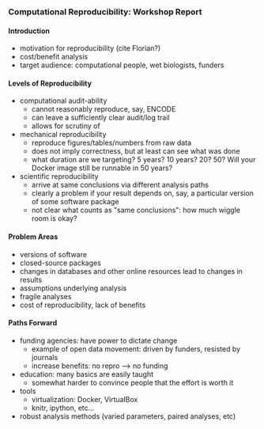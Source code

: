 ### Computational Reproducibility: Workshop Report ###

#### Introduction ####

  - motivation for reproducibility (cite Florian?)
  - cost/benefit analysis
  - target audience: computational people, wet biologists, funders

#### Levels of Reproducibility ####

  - computational audit-ability
    - cannot reasonably reproduce, say, ENCODE
    - can leave a sufficiently clear audit/log trail
    - allows for scrutiny of 
  - mechanical reproducibility
    - reproduce figures/tables/numbers from raw data
    - does not imply correctness, but at least can see what was done
    - what duration are we targeting? 5 years? 10 years? 20? 50?  Will your Docker image still be runnable in 50 years?
  - scientific reproducibility
    - arrive at same conclusions via different analysis paths
    - clearly a problem if your result depends on, say, a particular version of some software package
    - not clear what counts as "same conclusions": how much wiggle room is okay?

#### Problem Areas ####

  - versions of software
  - closed-source packages
  - changes in databases and other online resources lead to changes in results
  - assumptions underlying analysis
  - fragile analyses
  - cost of reproducibility, lack of benefits

#### Paths Forward ####

  - funding agencies: have power to dictate change
    - example of open data movement: driven by funders, resisted by journals
    - increase benefits: no repro --> no funding
  - education: many basics are easily taught
    - somewhat harder to convince people that the effort is worth it
  - tools
    - virtualization: Docker, VirtualBox
    - knitr, ipython, etc...
  - robust analysis methods (varied parameters, paired analyses, etc)
